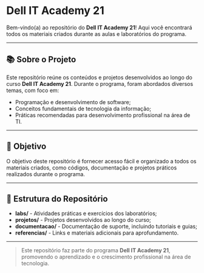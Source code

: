 # Dell IT Academy 21

Bem-vindo(a) ao repositório do **Dell IT Academy 21**! Aqui você encontrará todos os materiais criados durante as aulas e laboratórios do programa.

---

## 📚 Sobre o Projeto

Este repositório reúne os conteúdos e projetos desenvolvidos ao longo do curso **Dell IT Academy 21**. Durante o programa, foram abordados diversos temas, com foco em:

- Programação e desenvolvimento de software;
- Conceitos fundamentais de tecnologia da informação;
- Práticas recomendadas para desenvolvimento profissional na área de TI.

---

## 🚀 Objetivo

O objetivo deste repositório é fornecer acesso fácil e organizado a todos os materiais criados, como códigos, documentação e projetos práticos realizados durante o programa.

---

## 📂 Estrutura do Repositório

- **labs/** - Atividades práticas e exercícios dos laboratórios;
- **projetos/** - Projetos desenvolvidos ao longo do curso;
- **documentacao/** - Documentação de suporte, incluindo tutoriais e guias;
- **referencias/** - Links e materiais adicionais para aprofundamento.
---

> Este repositório faz parte do programa **Dell IT Academy 21**, promovendo o aprendizado e o crescimento profissional na área de tecnologia.
